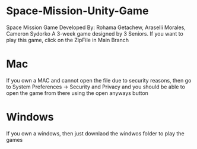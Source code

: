 # Space-Mission-Unity-Game
Space Mission Game 
Developed By: Rohama Getachew, Araselli Morales, Cameron Sydorko 
A 3-week game designed by 3 Seniors. 
If you want to play this game, click on the ZipFile in Main Branch 

# Mac
 If you own a MAC and cannot open the file due to security reasons, then go to System Preferences -> Security and Privacy and you should be able to open the game from there using the open anyways button
 
# Windows
If you own a windows, then just downlaod the windwos folder to play the games
